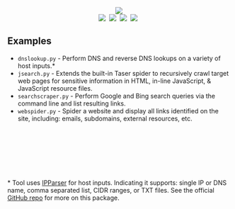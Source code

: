 <p align="center">
  <img src="https://user-images.githubusercontent.com/13889819/89195623-03cfdc80-d577-11ea-8433-e0a4e8e03761.png">
  <br>
  <img src="https://img.shields.io/badge/Python-3.6+-green.svg"/>&nbsp;
  
  <a href="https://github.com/m8r0wn/taser/LICENSE">
  <img src="https://img.shields.io/badge/License-BSD%203--Clause-red.svg"></a>&nbsp;
  
  <a href="https://github.com/m8r0wn/taser/wiki">
  <img src="https://img.shields.io/badge/Documentation-wiki-green.svg"/></a>&nbsp;
   
   <a href="https://www.twitter.com/m8r0wn">
  <img src="https://img.shields.io/badge/Twitter-@m8r0wn-blue.svg"/></a>&nbsp;
</p>

## Examples
* ```dnslookup.py``` - Perform DNS and reverse DNS lookups on a variety of host inputs.\*  
* ```jsearch.py``` - Extends the built-in Taser spider to recursively crawl target web pages for sensitive information in HTML, in-line JavaScript, & JavaScript resource files.
* ```searchscraper.py``` - Perform Google and Bing search queries via the command line and list resulting links.
* ```webspider.py``` - Spider a website and display all links identified on the site, including: emails, subdomains, external resources, etc.


<br><br><br><br><br>
##
\* Tool uses [IPParser](https://github.com/m8r0wn/ipparser) for host inputs. Indicating it supports: single IP or DNS name, comma separated list, CIDR ranges, or TXT files. See the official [GitHub repo](https://github.com/m8r0wn/ipparser) for more on this package. 
